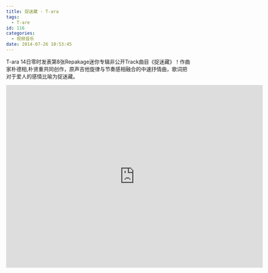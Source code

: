 ```yaml
---
title: 捉迷藏 - T-ara
tags:
  - T-are
id: 116
categories:
  - 视频音乐
date: 2014-07-26 10:53:45
---
```


T-ara 14日零时发表第8张Repakage迷你专辑非公开Track曲目《捉迷藏》！作曲家朴德相,朴贤重共同创作，原声吉他旋律与节奏感相融合的中速抒情曲，歌词把对于爱人的感情比喻为捉迷藏。

<!--more-->

<iframe width="700" height="498" src="http://player.youku.com/embed/XNjQ3ODYwMzY4" frameborder="0" allowfullscreen="allowfullscreen"></iframe>
